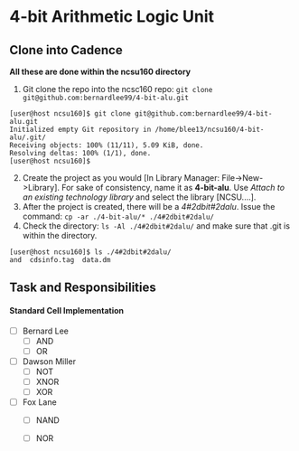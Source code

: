 4-bit Arithmetic Logic Unit
======================


Clone into Cadence
---------------------
**All these are done within the ncsu160 directory**
1. Git clone the repo into the ncsc160 repo: ``git clone git@github.com:bernardlee99/4-bit-alu.git``
```
[user@host ncsu160]$ git clone git@github.com:bernardlee99/4-bit-alu.git
Initialized empty Git repository in /home/blee13/ncsu160/4-bit-alu/.git/
Receiving objects: 100% (11/11), 5.09 KiB, done.
Resolving deltas: 100% (1/1), done.
[user@host ncsu160]$ 
```
2. Create the project as you would [In Library Manager: File->New->Library]. For sake of consistency, name it as **4-bit-alu**. Use *Attach to an existing technology library* and select the library [NCSU....]. 
3. After the project is created, there will be a *4#2dbit#2dalu*. Issue the command: ``cp -ar ./4-bit-alu/* ./4#2dbit#2dalu/`` 
4. Check the directory: ``ls -Al ./4#2dbit#2dalu/`` and make sure that .git is within the directory.
```
[user@host ncsu160]$ ls ./4#2dbit#2dalu/
and  cdsinfo.tag  data.dm
```


Task and Responsibilities
---------------------
#### Standard Cell Implementation
- [ ] Bernard Lee
    - [ ] AND
    - [ ] OR
- [ ] Dawson Miller
    - [ ] NOT
    - [ ] XNOR
    - [ ] XOR
- [ ] Fox Lane
    - [ ] NAND
    - [ ] NOR


